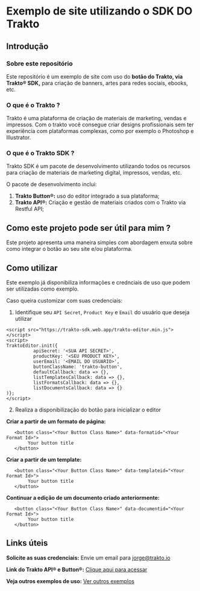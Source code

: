 # Exemplo de site utilizando o SDK DO Trakto

## Introdução

### Sobre este repositório

Este repositório é um exemplo de site com uso do **botão do Trakto, via Trakto® SDK,** para criação de banners, artes para redes sociais, ebooks, etc.

### O que é o Trakto ?

Trakto é uma plataforma de criação de materiais de marketing, vendas e impressos. Com o trakto você consegue criar designs profissionais sem ter experiência com plataformas complexas, como por exemplo o Photoshop e Illustrator.

### O que é o Trakto SDK ?

Trakto SDK é um pacote de desenvolvimento utilizando todos os recursos para criação de materiais de marketing digital, impressos, vendas, etc.

O pacote de desenvolvimento inclui:

1. **Trakto Button®:** uso do editor integrado a sua plataforma;
2. **Trakto API®:** Criação e gestão de materiais criados com o Trakto via Restful API;

## Como este projeto pode ser útil para mim ?

Este projeto apresenta uma maneira simples com abordagem enxuta sobre como integrar o botão ao seu site e/ou plataforma.

## Como utilizar

Este exemplo já disponibiliza informações e crednciais de uso que podem ser utilizadas como exemplo.

Caso queira customizar com suas credenciais:

1. Identifique seu `API Secret`, `Product Key` e `Email` do usuário que deseja utilizar

```
<script src="https://trakto-sdk.web.app/trakto-editor.min.js"></script>
<script>
TraktoEditor.init({
          apiSecret: '<SUA API SECRET>',
          productKey: '<SEU PRODUCT KEY>',
          userEmail: '<EMAIL DO USUARIO>',
          buttonClassName: 'trakto-button',
          defaultCallback: data => {},
          listTemplatesCallback: data => {},
          listFormatsCallback: data => {},
          listDocumentsCallback: data => {}
)};
</script>
```

2. Realiza a disponibilização do botão para inicializar o editor

**Criar a partir de um formato de página:**
```
   <button class="<Your Button Class Name>" data-formatid="<Your Format Id>"> 
        Your button title 
   </button>
```
**Criar a partir de um template:**
```
   <button class="<Your Button Class Name>" data-templateid="<Your Format Id>"> 
        Your button title 
   </button>
```
**Continuar a edição de um documento criado anteriormente:**
```
   <button class="<Your Button Class Name>" data-documentid="<Your Format Id>"> 
        Your button title 
   </button>
```
## Links úteis

**Solicite as suas credenciais:** Envie um email para jorge@trakto.io

**Link do Trakto API® e Button®:** [Clique aqui para acessar](https://traktoapi.docs.apiary.io/)

**Veja outros exemplos de uso:** [Ver outros exemplos](https://trakto.design)
